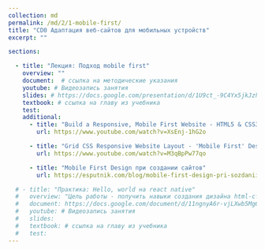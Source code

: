 ```yaml
---
collection: md
permalink: /md/2/1-mobile-first/
title: "CD0 Адаптация веб-сайтов для мобильных устройств"
excerpt: ""

sections:

  - title: "Лекция: Подход mobile first" 
    overview: ""
    document:  # ссылка на методические указания
    youtube: # Видеозапись занятия
    slides: # https://docs.google.com/presentation/d/1U9ct_-9C4Yx5jkJzhwBNQ6_6OjaU5UR0wEu4Aqvjsuc/edit?usp=sharing
    textbook: # ссылка на главу из учебника
    test: 
    additional: 
      - title: "Build a Responsive, Mobile First Website - HTML5 & CSS3"
        url: https://www.youtube.com/watch?v=XsEnj-1hG2o

      - title: "Grid CSS Responsive Website Layout - 'Mobile First' Design"
        url: https://www.youtube.com/watch?v=M3qBpPw77qo

      - title: "Mobile First Design при создании сайтов"
        url: https://esputnik.com/blog/mobile-first-design-pri-sozdanii-sajtov-chto-oznachaet-i-pochemu-eto-tak-aktualno

  # - title: "Практика: Hello, world на react native" 
  #   overview: "Цель работы - получить навыки создания дизайна html-страниц."
  #   document: https://docs.google.com/document/d/11ngnyA6r-vjLXwb5Mg68NxV3rhwyaJZZ/edit?usp=sharing&ouid=116003821381017651142&rtpof=true&sd=true
  #   youtube: # Видеозапись занятия
  #   slides: 
  #   textbook: # ссылка на главу из учебника
  #   test: 
---
```

